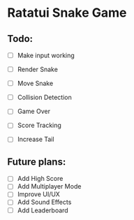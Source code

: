 # Ratatui Snake Game

## Todo:
- [ ] Make input working
- [ ] Render Snake
- [ ] Move Snake
- [ ] Collision Detection
- [ ] Game Over
- [ ] Score Tracking
- [ ] Increase Tail


## Future plans:

- [ ] Add High Score
- [ ] Add Multiplayer Mode
- [ ] Improve UI/UX
- [ ] Add Sound Effects
- [ ] Add Leaderboard
